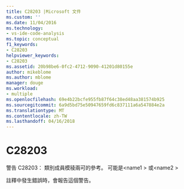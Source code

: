 ```yaml
---
title: C28203 |Microsoft 文件
ms.custom: ''
ms.date: 11/04/2016
ms.technology:
- vs-ide-code-analysis
ms.topic: conceptual
f1_keywords:
- C28203
helpviewer_keywords:
- C28203
ms.assetid: 20b98be6-0fc2-4712-9090-41201d80155e
author: mikeblome
ms.author: mblome
manager: douge
ms.workload:
- multiple
ms.openlocfilehash: 69e4b22bcfe955fb87f64c38ed48aa381574b925
ms.sourcegitcommit: 6a9d5bd75e50947659fd6c837111a6a547884e2a
ms.translationtype: MT
ms.contentlocale: zh-TW
ms.lasthandoff: 04/16/2018
---
```

# <a name="c28203"></a>C28203
警告 C28203： 類別成員模稜兩可的參考。 可能是\<name1 > 或\<name2 >  
  
 註釋中發生錯誤時，會報告這個警告。